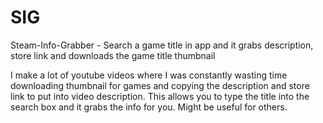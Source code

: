 # SIG
Steam-Info-Grabber - Search a game title in app and it grabs description, store link and downloads the game title thumbnail

I make a lot of youtube videos where I was constantly wasting time downloading thumbnail for games and copying the description and store link to put into video description. This allows you to type the title into the search box and it grabs the info for you. Might be useful for others.
